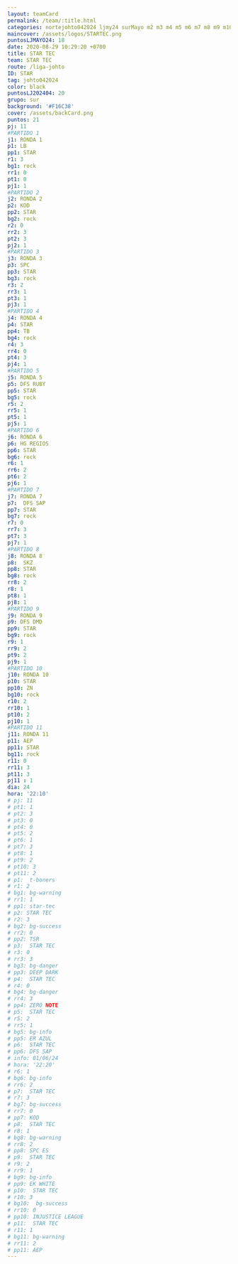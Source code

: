 ```yaml
---
layout: teamCard
permalink: /team/:title.html
categories: nortejohto042024 ljmy24 surMayo m2 m3 m4 m5 m6 m7 m8 m9 m10 m11 LJ06 LJ4
maincover: /assets/logos/STARTEC.png
puntosLJMAYO24: 18
date: 2020-08-29 10:29:20 +0700
title: STAR TEC
team: STAR TEC
route: /liga-johto
ID: STAR
tag: johto042024
color: black
puntosLJ202404: 20
grupo: sur
background: '#F16C38'
cover: /assets/backCard.png
puntos: 21
pj: 11
#PARTIDO 1
j1: RONDA 1
p1: LB
pp1: STAR
r1: 3
bg1: rock
rr1: 0
pt1: 0
pj1: 1
#PARTIDO 2
j2: RONDA 2
p2: KOD
pp2: STAR
bg2: rock
r2: 0
rr2: 3
pt2: 3
pj2: 1 
#PARTIDO 3
j3: RONDA 3
p3: SPC
pp3: STAR
bg3: rock
r3: 2
rr3: 1
pt3: 1
pj3: 1
#PARTIDO 4
j4: RONDA 4
p4: STAR
pp4: TB
bg4: rock
r4: 3
rr4: 0
pt4: 3
pj4: 1
#PARTIDO 5
j5: RONDA 5
p5: DFS RUBY
pp5: STAR
bg5: rock
r5: 2
rr5: 1
pt5: 1
pj5: 1 
#PARTIDO 6
j6: RONDA 6
p6: HG REGIOS
pp6: STAR
bg6: rock
r6: 1
rr6: 2
pt6: 2
pj6: 1 
#PARTIDO 7
j7: RONDA 7
p7:  DFS SAP
pp7: STAR
bg7: rock
r7: 0
rr7: 3
pt7: 3
pj7: 1 
#PARTIDO 8
j8: RONDA 8
p8:  SKZ
pp8: STAR
bg8: rock
rr8: 2
r8: 1
pt8: 1
pj8: 1   
#PARTIDO 9
j9: RONDA 9
p9: DFS DMD
pp9: STAR
bg9: rock
r9: 1
rr9: 2
pt9: 2
pj9: 1
#PARTIDO 10
j10: RONDA 10
p10: STAR
pp10: ZN
bg10: rock
r10: 2
rr10: 1
pt10: 2
pj10: 1
#PARTIDO 11
j11: RONDA 11
p11: AEP
pp11: STAR
bg11: rock
r11: 0
rr11: 3
pt11: 3
pj11 : 1
dia: 24
hora: '22:10'
# pj: 11
# pt1: 1
# pt2: 3
# pt3: 0
# pt4: 0
# pt5: 2
# pt6: 1
# pt7: 3
# pt8: 1
# pt9: 2
# pt10: 3
# pt11: 2
# p1:  t-boners
# r1: 2
# bg1: bg-warning
# rr1: 1
# pp1: star-tec
# p2: STAR TEC
# r2: 3
# bg2: bg-success
# rr2: 0
# pp2: TSR
# p3:  STAR TEC
# r3: 0
# rr3: 3
# bg3: bg-danger
# pp3: DEEP DARK
# p4:  STAR TEC
# r4: 0
# bg4: bg-danger
# rr4: 3
# pp4: ZERO NOTE
# p5:  STAR TEC
# r5: 2
# rr5: 1
# bg5: bg-info
# pp5: ER AZUL
# p6:  STAR TEC
# pp6: DFS SAP
# info: 01/06/24
# hora: '22:20'
# r6: 1
# bg6: bg-info
# rr6: 2
# p7:  STAR TEC
# r7: 3
# bg7: bg-success
# rr7: 0
# pp7: KOD
# p8:  STAR TEC
# r8: 1
# bg8: bg-warning
# rr8: 2
# pp8: SPC ES
# p9:  STAR TEC
# r9: 2
# rr9: 1
# bg9: bg-info
# pp9: EK WHITE
# p10:  STAR TEC
# r10: 3
# bg10:  bg-success
# rr10: 0
# pp10: INJUSTICE LEAGUE
# p11:  STAR TEC
# r11: 1
# bg11: bg-warning
# rr11: 2
# pp11: AEP
---
```



